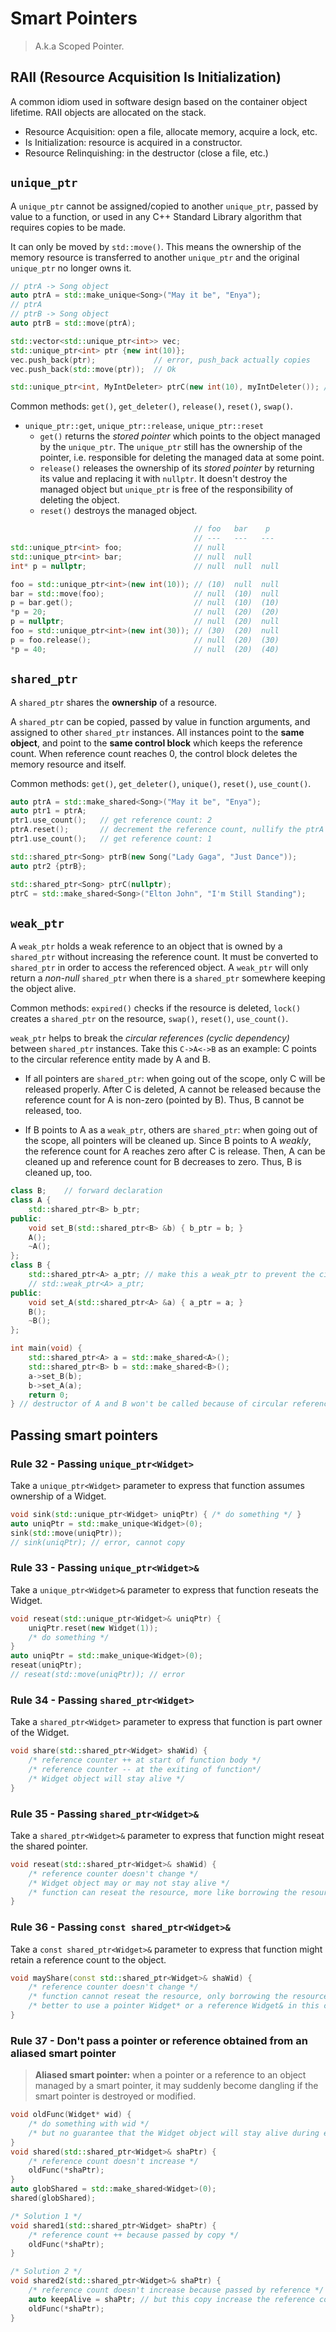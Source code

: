 # Smart Pointers

> A.k.a Scoped Pointer.

## RAII (Resource Acquisition Is Initialization)

A common idiom used in software design based on the container object lifetime. RAII objects are allocated on the stack.

- Resource Acquisition: open a file, allocate memory, acquire a lock, etc.
- Is Initialization: resource is acquired in a constructor.
- Resource Relinquishing: in the destructor (close a file, etc.)

## `unique_ptr`

A `unique_ptr` cannot be assigned/copied to another `unique_ptr`, passed by value to a function, or used in any C++ Standard Library algorithm that requires copies to be made.

It can only be moved by `std::move()`. This means the ownership of the memory resource is transferred to another `unique_ptr` and the original `unique_ptr` no longer owns it.

```c++
// ptrA -> Song object
auto ptrA = std::make_unique<Song>("May it be", "Enya");
// ptrA
// ptrB -> Song object
auto ptrB = std::move(ptrA);

std::vector<std::unique_ptr<int>> vec;
std::unique_ptr<int> ptr {new int(10)};
vec.push_back(ptr);             // error, push_back actually copies
vec.push_back(std::move(ptr));  // Ok

std::unique_ptr<int, MyIntDeleter> ptrC(new int(10), myIntDeleter()); // custom deleter
```

Common methods: `get()`, `get_deleter()`, `release()`, `reset()`, `swap()`.

- `unique_ptr::get`, `unique_ptr::release`, `unique_ptr::reset`
    * `get()` returns the *stored pointer* which points to the object managed by the `unique_ptr`. The `unique_ptr` still has the ownership of the pointer, i.e. responsible for deleting the managed data at some point.
    * `release()` releases the ownership of its *stored pointer* by returning its value and replacing it with `nullptr`. It doesn't destroy the managed object but `unique_ptr` is free of the responsibility of deleting the object.
    * `reset()` destroys the managed object.

```c++
                                         // foo   bar    p
                                         // ---   ---   ---
std::unique_ptr<int> foo;                // null
std::unique_ptr<int> bar;                // null  null
int* p = nullptr;                        // null  null  null

foo = std::unique_ptr<int>(new int(10)); // (10)  null  null
bar = std::move(foo);                    // null  (10)  null
p = bar.get();                           // null  (10)  (10)
*p = 20;                                 // null  (20)  (20)
p = nullptr;                             // null  (20)  null
foo = std::unique_ptr<int>(new int(30)); // (30)  (20)  null
p = foo.release();                       // null  (20)  (30)
*p = 40;                                 // null  (20)  (40)
```

## `shared_ptr`

A `shared_ptr` shares the **ownership** of a resource.

A `shared_ptr` can be copied, passed by value in function arguments, and assigned to other `shared_ptr` instances. All instances point to the **same object**, and point to the **same control block** which keeps the reference count. When reference count reaches 0, the control block deletes the memory resource and itself.

Common methods: `get()`, `get_deleter()`, `unique()`, `reset()`, `use_count()`.

```c++
auto ptrA = std::make_shared<Song>("May it be", "Enya");
auto ptr1 = ptrA;
ptr1.use_count();   // get reference count: 2
ptrA.reset();       // decrement the reference count, nullify the ptrA
ptr1.use_count();   // get reference count: 1

std::shared_ptr<Song> ptrB(new Song("Lady Gaga", "Just Dance"));
auto ptr2 {ptrB};

std::shared_ptr<Song> ptrC(nullptr);
ptrC = std::make_shared<Song>("Elton John", "I'm Still Standing");
```

## `weak_ptr`

A `weak_ptr` holds a weak reference to an object that is owned by a `shared_ptr` without increasing the reference count. It must be converted to `shared_ptr` in order to access the referenced object. A `weak_ptr` will only return a *non-null* `shared_ptr` when there is a `shared_ptr` somewhere keeping the object alive.

Common methods: `expired()` checks if the resource is deleted, `lock()` creates a `shared_ptr` on the resource, `swap()`, `reset()`, `use_count()`.

`weak_ptr` helps to break the *circular references (cyclic dependency)* between `shared_ptr` instances. Take this `C->A<->B` as an example: C points to the circular reference entity made by A and B.

- If all pointers are `shared_ptr`: when going out of the scope, only C will be released properly. After C is deleted, A cannot be released because the reference count for A is non-zero (pointed by B). Thus, B cannot be released, too.

- If B points to A as a `weak_ptr`, others are `shared_ptr`: when going out of the scope, all pointers will be cleaned up. Since B points to A *weakly*, the reference count for A reaches zero after C is release. Then, A can be cleaned up and reference count for B decreases to zero. Thus, B is cleaned up, too.

```c++
class B;    // forward declaration
class A {
    std::shared_ptr<B> b_ptr;
public:
    void set_B(std::shared_ptr<B> &b) { b_ptr = b; }
    A();
    ~A();
};
class B {
    std::shared_ptr<A> a_ptr; // make this a weak_ptr to prevent the circular reference issue
    // std::weak_ptr<A> a_ptr;
public:
    void set_A(std::shared_ptr<A> &a) { a_ptr = a; }
    B();
    ~B();
};

int main(void) {
    std::shared_ptr<A> a = std::make_shared<A>();
    std::shared_ptr<B> b = std::make_shared<B>();
    a->set_B(b);
    b->set_A(a);
    return 0;
} // destructor of A and B won't be called because of circular reference
```



## Passing smart pointers

### Rule 32 - Passing `unique_ptr<Widget>`

Take a `unique_ptr<Widget>` parameter to express that function assumes ownership of a Widget.

```c++
void sink(std::unique_ptr<Widget> uniqPtr) { /* do something */ }
auto uniqPtr = std::make_unique<Widget>(0);
sink(std::move(uniqPtr));
// sink(uniqPtr); // error, cannot copy
```

### Rule 33 - Passing `unique_ptr<Widget>&`

Take a `unique_ptr<Widget>&` parameter to express that function reseats the Widget.

```c++
void reseat(std::unique_ptr<Widget>& uniqPtr) {
    uniqPtr.reset(new Widget(1));
    /* do something */
}
auto uniqPtr = std::make_unique<Widget>(0);
reseat(uniqPtr);
// reseat(std::move(uniqPtr)); // error
```

### Rule 34 - Passing `shared_ptr<Widget>`

Take a `shared_ptr<Widget>` parameter to express that function is part owner of the Widget.

```c++
void share(std::shared_ptr<Widget> shaWid) {
    /* reference counter ++ at start of function body */
    /* reference counter -- at the exiting of function*/
    /* Widget object will stay alive */
}
```

### Rule 35 - Passing `shared_ptr<Widget>&`

Take a `shared_ptr<Widget>&` parameter to express that function might reseat the shared pointer.

```c++
void reseat(std::shared_ptr<Widget>& shaWid) {
    /* reference counter doesn't change */
    /* Widget object may or may not stay alive */
    /* function can reseat the resource, more like borrowing the resource with the ability to reseat it */
}
```

### Rule 36 - Passing `const shared_ptr<Widget>&`

Take a `const shared_ptr<Widget>&` parameter to express that function might retain a reference count to the object.

```c++
void mayShare(const std::shared_ptr<Widget>& shaWid) {
    /* reference counter doesn't change */
    /* function cannot reseat the resource, only borrowing the resource */
    /* better to use a pointer Widget* or a reference Widget& in this case */
}
```

### Rule 37 - Don't pass a pointer or reference obtained from an aliased smart pointer

> **Aliased smart pointer:** when a pointer or a reference to an object managed by a smart pointer, it may suddenly become dangling if the smart pointer is destroyed or modified.

```c++
void oldFunc(Widget* wid) {
    /* do something with wid */
    /* but no guarantee that the Widget object will stay alive during execution */
}
void shared(std::shared_ptr<Widget>& shaPtr) {
    /* reference count doesn't increase */
    oldFunc(*shaPtr);
}
auto globShared = std::make_shared<Widget>(0);
shared(globShared);

/* Solution 1 */
void shared1(std::shared_ptr<Widget> shaPtr) {
    /* reference count ++ because passed by copy */
    oldFunc(*shaPtr);
}

/* Solution 2 */
void shared2(std::shared_ptr<Widget>& shaPtr) {
    /* reference count doesn't increase because passed by reference */
    auto keepAlive = shaPtr; // but this copy increase the reference count
    oldFunc(*shaPtr);
}
```
